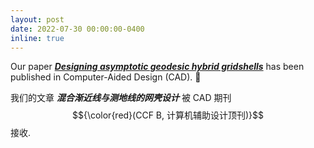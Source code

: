 ```yaml
---
layout: post
date: 2022-07-30 00:00:00-0400
inline: true
---
```


Our paper [***Designing asymptotic geodesic hybrid gridshells***](https://www.huiwang.me/projects/6_project/) has been published in Computer-Aided Design (CAD). :book:

我们的文章 ***混合渐近线与测地线的网壳设计*** 被 CAD 期刊 $${\color{red}(CCF B, 计算机辅助设计顶刊)}$$ 接收.